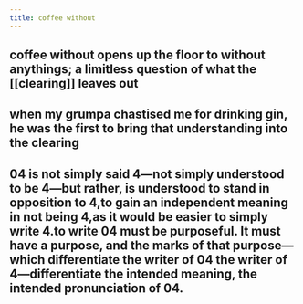 ```yaml
---
title: coffee without
---
```


## coffee without opens up the floor to without anythings; a limitless question of what the [[clearing]] leaves out
## when my grumpa chastised me for drinking gin, he was the first to bring that understanding into the clearing
## 04 is not simply said 4—not simply understood to be 4—but rather, is understood to stand in opposition to 4,to gain an independent meaning in not being 4,as it would be easier to simply write 4.to write 04 must be purposeful. It must have a purpose, and the marks of that purpose—which differentiate the writer of 04 the writer of 4—differentiate the intended meaning, the intended pronunciation of 04.
